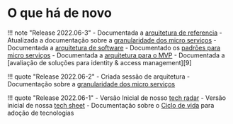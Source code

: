 # O que há de novo

!!! note "Release 2022.06-3"
    - Documentada a [arquitetura de referencia][5]
    - Atualizada a documentação sobre a [granularidade dos micro serviços][4]
    - Documentada a [arquitetura de software][6]
    - Documentado os [padrões para micro serviços][7]
    - Documentada a [arquitetura para o MVP][8]
    - Documentada a [avaliação de soluções para identity & access management][9]

!!! quote "Release 2022.06-2"
    - Criada sessão de arquitetura
    - Documentação sobre a [granularidade dos micro serviços][4]

!!! quote "Release 2022.06-1"
    - Versão Inicial de nosso [tech radar][1]
    - Versão inicial de nossa [tech sheet][2]
    - Documentação sobre o [Ciclo de vida][3] para adoção de tecnologias


[1]: /SDADocs/tecnologia/tech-radar
[2]: /SDADocs/tecnologia/tech-sheet
[3]: /SDADocs/tecnologia/life-cycle
[4]: /SDADocs/arquitetura/granularidade
[5]: /SDADocs/arquitetura/ref-arch
[6]: /SDADocs/arquitetura/software
[7]: /SDADocs/arquitetura/padroes
[8]: /SDADocs/arquitetura/mvp/index
[8]: /SDADocs/arquitetura/mvp/avaliacoes
